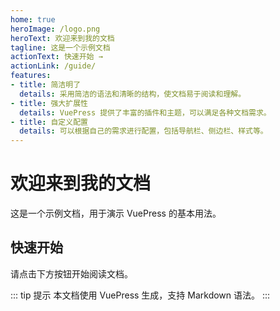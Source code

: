 ```yaml
---
home: true
heroImage: /logo.png
heroText: 欢迎来到我的文档
tagline: 这是一个示例文档
actionText: 快速开始 →
actionLink: /guide/
features:
- title: 简洁明了
  details: 采用简洁的语法和清晰的结构，使文档易于阅读和理解。
- title: 强大扩展性
  details: VuePress 提供了丰富的插件和主题，可以满足各种文档需求。
- title: 自定义配置
  details: 可以根据自己的需求进行配置，包括导航栏、侧边栏、样式等。
---
```


# 欢迎来到我的文档

这是一个示例文档，用于演示 VuePress 的基本用法。

## 快速开始

请点击下方按钮开始阅读文档。

::: tip 提示
本文档使用 VuePress 生成，支持 Markdown 语法。
:::
